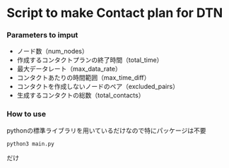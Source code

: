 # Script to make Contact plan for DTN

### Parameters to imput
- ノード数（num_nodes）
- 作成するコンタクトプランの終了時間（total_time）
- 最大データレート（max_data_rate）
- コンタクトあたりの時間範囲（max_time_diff）
- コンタクトを作成しないノードのペア（excluded_pairs）
- 生成するコンタクトの総数（total_contacts）

### How to use

pythonの標準ライブラリを用いているだけなので特にパッケージは不要
```
python3 main.py
```
だけ

